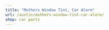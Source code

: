 ```yaml
---
title: "Mothers Window Tint, Car Alarm"
url: /austin/mothers-window-tint-car-alarm/
shop: car parts
---
```

